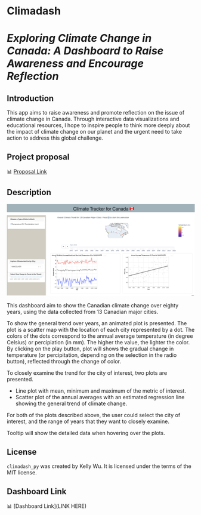 # Climadash
***Exploring Climate Change in Canada: A Dashboard to Raise Awareness and Encourage Reflection***
===

## Introduction
This app aims to raise awareness and promote reflection on the issue of climate change in Canada. Through interactive data visualizations and educational resources, I hope to inspire people to think more deeply about the impact of climate change on our planet and the urgent need to take action to address this global challenge. 

## Project proposal
📊 [Proposal Link](https://github.com/UBC-MDS/climadash/blob/main/report/proposal.md)


## Description

![pic](/data/screenshot.png)

This dashboard aim to show the Canadian climate change over eighty years, using the data collected from 13 Canadian major cities. 

To show the general trend over years, an animated plot is presented. The plot is a scatter map with the location of each city represented by a dot. The colors of the dots correspond to the annual average temperature (in degree Celsius) or percipiation (in mm). The higher the value, the lighter the color. By clicking on the play button, plot will shows the gradual change in temperature (or percipitation, depending on the selection in the radio button), reflected through the change of color. 

To closely examine the trend for the city of interest, two plots are presented.
- Line plot with mean, minimum and maximum of the metric of interest.
- Scatter plot of the annual averages with an estimated regression line showing the general trend of climate change.

For both of the plots described above, the user could select the city of interest, and the range of years that they want to closely examine.

Tooltip will show the detailed data when hovering over the plots. 


## License

`climadash_py` was created by Kelly Wu.
It is licensed under the terms of the MIT license.

## Dashboard Link
📊 [Dashboard Link](LINK HERE)

